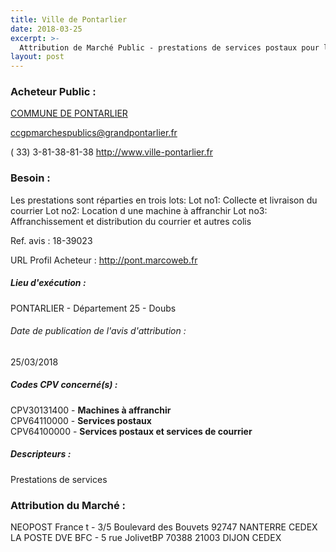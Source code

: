 ```yaml
---
title: Ville de Pontarlier
date: 2018-03-25
excerpt: >-
  Attribution de Marché Public - prestations de services postaux pour la ville de pontarlier et la communauté de communes du grand pontarlier
layout: post
---
```


### Acheteur Public : 
<a href="/acheteur-134/siren-212504625"> COMMUNE DE PONTARLIER</a><br/>



ccgpmarchespublics@grandpontarlier.fr

( 33) 3-81-38-81-38
http://www.ville-pontarlier.fr
### Besoin :

Les prestations sont réparties en trois lots: Lot no1: Collecte et livraison du courrier Lot no2: Location d une machine à affranchir Lot no3: Affranchissement et distribution du courrier et autres colis

Ref. avis : 18-39023

URL Profil Acheteur : http://pont.marcoweb.fr

##### Lieu d'exécution :

PONTARLIER - Département 25 - Doubs

###### Date de publication de l'avis d'attribution : 
25/03/2018

##### Codes CPV concerné(s) :
CPV30131400 - **Machines à affranchir** <br/>
CPV64110000 - **Services postaux** <br/>
CPV64100000 - **Services postaux et services de courrier** <br/>

##### Descripteurs :
Prestations de services <br/>

### Attribution du Marché :
NEOPOST France t - 3/5 Boulevard des Bouvets 92747 NANTERRE CEDEX <br/>
LA POSTE DVE BFC - 5 rue JolivetBP 70388 21003 DIJON CEDEX <br/>
